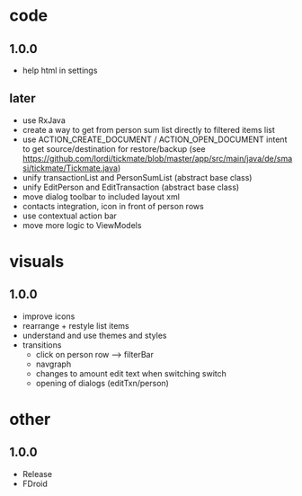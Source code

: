 # code
## 1.0.0
- help html in settings
## later
- use RxJava
- create a way to get from person sum list directly to filtered items list
- use ACTION_CREATE_DOCUMENT / ACTION_OPEN_DOCUMENT intent to get source/destination for restore/backup (see https://github.com/lordi/tickmate/blob/master/app/src/main/java/de/smasi/tickmate/Tickmate.java)
- unify transactionList and PersonSumList (abstract base class)
- unify EditPerson and EditTransaction (abstract base class)
- move dialog toolbar to included layout xml
- contacts integration, icon in front of person rows
- use contextual action bar
- move more logic to ViewModels

# visuals
## 1.0.0
- improve icons
- rearrange + restyle list items
- understand and use themes and styles
- transitions
  - click on person row --> filterBar
  - navgraph
  - changes to amount edit text when switching switch
  - opening of dialogs (editTxn/person)

# other
## 1.0.0
- Release 
- FDroid
